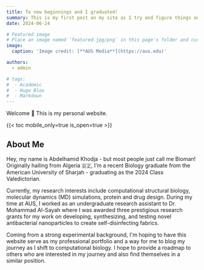```yaml
---
title: To new beginnings and I graduated!
summary: This is my first post on my site as I try and figure things out using this new format.
date: 2024-06-24

# Featured image
# Place an image named `featured.jpg/png` in this page's folder and customize its options here.
image:
  caption: 'Image credit: [**AUS Media**](https://aus.edu)'

authors:
  - admin

# tags:
#  - Academic
#  - Hugo Blox
#  - Markdown
---
```


Welcome 👋 This is my personal website.

{{< toc mobile_only=true is_open=true >}}

## About Me

Hey, my name is Abdelhamid Khodja - but most people just call me Bioman! Originally hailing from Algeria 🇩🇿, I’m a recent Biology graduate from the American University of Sharjah - graduating as the 2024 Class Valedictorian. 

Currently, my research interests include computational structural biology, molecular dynamics (MD) simulations, protein and drug design. During my time at AUS, I worked as an undergraduate research assistant to Dr. Mohammad Al-Sayah where I was awarded three prestigious research grants for my work on developing, synthesizing, and testing novel antibacterial nanoparticles to create self-disinfecting fabrics.

Coming from a strong experimental background, I'm hoping to have this website serve as my professional portfolio and a way for me to blog my journey as I shift to computational biology. I hope to provide a roadmap to others who are interested in my journey and also find themselves in a similar position.

[//]: # ([![The template is mobile first with a responsive design to ensure that your site looks stunning on every device.]&#40;https://raw.githubusercontent.com/wowchemy/wowchemy-hugo-modules/main/starters/academic/preview.png&#41;]&#40;https://hugoblox.com&#41;)
